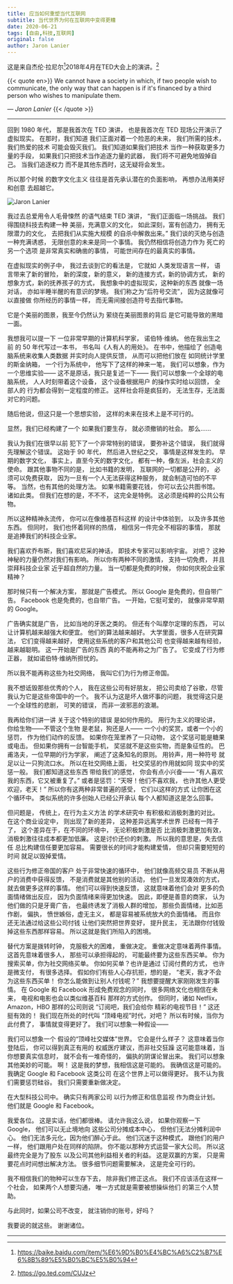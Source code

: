 ```yaml
---
title: 应当如何重塑当代互联网 
subtitle: 当代世界为何在互联网中变得更糟
date: 2020-06-21
tags: [自由,科技,互联网]
original: false
author: Jaron Lanier
---
```


这是来自杰伦·拉尼尔[^1]2018年4月在TED大会上的演讲。[^2]

<!--more-->

{{< quote en>}}
We cannot have a society in which, if two people wish to communicate, the only way that can happen is if it's financed by a third person who wishes to manipulate them.

*— Jaron Lanier*
{{< /quote >}}

---

回到 1980 年代， 那是我首次在 TED 演讲， 也是我首次在 TED 现场公开演示了 虚拟现实。 在那时，我们知道 我们正面对着一个险恶的未来， 我们所需的技术， 我们热爱的技术 可能会毁灭我们。 我们知道如果我们把技术 当作一种获取更多力量的手段， 如果我们只把技术当作追逐力量的武器， 我们将不可避免地毁掉自己。 当我们追逐权力 而不是其他东西时，这无疑将会发生。

所以那个时候 的数字文化主义 往往是首先承认潜在的负面影响， 再想办法用美好和创意 去超越它。

![Jaron Lanier](https://cdn.jsdelivr.net/gh/blleng/images@master/upload/jaron_Lanier.png "Jaron Lanier 在TED大会演讲")

我过去总爱用令人毛骨悚然 的语气结束 TED 演讲， “我们正面临一场挑战。 我们得围绕科技去构建一种 美丽，充满意义的文化， 如此深刻，富有创造力， 拥有无限潜力的文化， 去把我们从实施大规模 的自杀中解救出来。” 我们谈的灭绝与创造一种充满诱惑， 无限创意的未来是同一个事情。 我仍然相信将创造力作为 死亡的另一个选项 是非常真实和确凿的事情， 可能世间存在的最真实的事情。

在虚拟现实的例子中， 我过去谈到它的看法是， 它就如 人类发现语言一样， 语言带来了新的冒险， 新的深度，新的意义， 新的连接方式，新的协调方式， 新的想象方式，新的抚养孩子的方式， 我想象中的虚拟现实，这种新的东西 就像一场对话， 亦如半睡半醒的有意识的梦境。 我们称之为“后符号交流”， 因为这就像可以直接做 你所经历的事情一样， 而无需间接创造符号去指代事物。

它是个美丽的图景，我至今仍然认为 萦绕在美丽图景的背后 是它可能导致的黑暗一面。

我想我可以提一下 一位非常早期的计算机科学家， 诺伯特·维纳。 他在我出生之前 的 50 年代写过一本书， 书名叫《人有人的用处》。 在书中，他描绘了 创造电脑系统来收集人类数据 并实时向人提供反馈， 从而可以把他们放在 如同统计学里的斯金纳箱， 一个行为系统中， 他写下了这样的神来一笔， 我们可以想象，作为一个思维实验—— 这不是原话，我只是复述一下—— 我们可以想象一个全球的电脑系统， 人人时刻带着这个设备， 这个设备根据用户 的操作实时给以回馈， 全部人的 行为都会得到一定程度的修正。 这样社会将是疯狂的， 无法生存，无法面对它的问题。

随后他说，但这只是一个思想实验， 这样的未来在技术上是不可行的。

显然，我们已经构建了一个 如果我们要生存， 就必须撤销的社会。 那么……

我认为我们在很早以前 犯下了一个非常特别的错误， 要弥补这个错误， 我们就得先理解这个错误。 这始于 90 年代， 然后进入世纪之交， 事情是这样发生的。 早期的数字文化， 事实上，直至今天的数字文化， 都有一种，像左派，社会主义的使命。 跟其他事物不同的是， 比如书籍的发明， 互联网的一切都是公开的， 必须可以免费获取， 因为一旦有一个人无法获得这种服务， 就会制造可怕的不平等。 当然，也有其他的处理方法。 如果书籍需要花钱， 你可以去公共图书馆。 诸如此类。 但我们在想的是，不不不， 这完全是特例。 这必须是纯粹的公共公有物。

所以这种精神永流传， 你可以在像维基百科这样 的设计中体验到， 以及许多其他东西。 但同时， 我们也怀着同样的热情， 相信另一件完全不相容的事情， 那就是追捧我们的科技企业家。

我们喜欢乔布斯，我们喜欢尼采的神话， 即技术专家可以影响宇宙。 对吧？ 这种神秘的力量仍然对我们有影响。 所以你有两种不同的激情， 支持一切免费， 并且崇拜科技企业家 近乎超自然的力量。 当一切都是免费的时候， 你如何庆祝企业家精神？

那时候只有一个解决方案， 那就是广告模式。 所以 Google 是免费的，但自带广告。 Facebook 也是免费的，也自带广告。 一开始，它挺可爱的， 就像非常早期的 Google。

广告确实就是广告， 比如当地的牙医之类的。 但还有个叫摩尔定理的东西， 可以让计算机越来越强大和便宜。 他们的算法越来越好。 大学里面，很多人在研究算法， 它们变得越来越好， 使用这些系统的客户和其他公司 也变得越来越有经验，越来越聪明。 这一开始是广告的东西 真的不能再称之为广告了。 它变成了行为修正器， 就如诺伯特·维纳所担忧的。

所以我不能再称这些为社交网络， 我叫它们为行为修正帝国。

我不想诋毁那些优秀的个人， 我在这些公司有好朋友， 把公司卖给了谷歌，尽管 我认为它是这些帝国中的一个。 我不认为这是坏人做坏事的问题， 我觉得这只是一个全球性的悲剧， 可笑的错误， 而非一波邪恶的浪潮。

我再给你们讲一讲 关于这个特别的错误 是如何作用的。 用行为主义的理论讲， 你给生物——不管这个生物 是老鼠，狗还是人—— 一个小的奖赏，或者一个小的惩罚， 作为他们动作的反馈。 如果你在笼里养了一只动物， 这个奖惩可能是糖果或电击。 但如果你拥有一台智能手机， 奖惩就不是这些实物，而是象征性的。 巴甫洛夫，一位早期的行为学家， 阐述了这条知名的原则。 用铃声，用一种符号 就足以让一只狗流口水。 所以在社交网络上面， 社交奖惩的作用就如同 现实中的奖惩一般。 我们都知道这些东西 带给我们的感觉， 你会有点小兴奋—— “有人喜欢我的东西，它又被重复了。” 或者是惩罚：“天呀！他们不喜欢我， 也许其他人更受欢迎，老天！” 所以你有这两种非常普遍的感受， 它们以这样的方式 让你困在这个循环中。 类似系统的许多创始人已经公开承认 每个人都知道这是怎么回事。

但问题是， 传统上，在行为主义方法 的学术研究中 有积极和消极刺激的对比。 在这个商业设定中， 则出现了新的差异， 这种差异远离学术世界 已经有一阵子了， 这个差异在于，在不同的环境中， 无论积极刺激是否 比消极刺激更加有效， 消极刺激往往成本都更加低廉。 这是讨价还价的刺激。 所以我的意思是，失去信任 总比构建信任要更加容易。 需要很长的时间才能构建爱情， 但却只需要短短的时间 就足以毁掉爱情。

这些行为修正帝国的客户 处于非常快速的循环中， 他们就像高频交易员 不断从用户的消费中获得反馈， 不是消费就是其他别的活动， 他们一旦发现凑效的方式， 就去做更多这样的事情。 他们可以得到快速反馈， 这就意味着他们会对 更多的负面情绪做出反应， 因为负面情绪来得更加快速。 因此，即便是善意的商家， 认为他们做的只是牙膏广告， 也最终诱发了消极人群的增加， 那些负面情绪，比如恶作剧， 偏执， 愤世嫉俗，虚无主义， 都是容易被系统放大的负面情绪。 而且你还无法通过给这些公司付钱 让他们突然把世界变好， 提升民主， 无法跟你付钱毁掉这些东西那样容易。 所以这就是我们所陷入的困境。

替代方案是拨转时钟， 克服极大的困难， 重做决定。 重做决定意味着两件事情。 这首先意味着很多人， 那些可以承担得起的， 可能最终要为这些东西买单。 你为搜索买单，你为社交网络买单。 你如何买单？也许是通过 订阅付费的方式， 也许是微支付， 有很多选择。 假如你们有些人心存抗拒，想的是， “老天，我才不会为这些东西买单！ 你怎么能做到让别人付钱呢？” 我想要提醒大家刚刚发生的事情。 在 Google 和 Facebook 形成免费观念的同时， 很多网络文化也相信在未来， 电视和电影也会以类似维基百科 那样的方式创作。 但同时，诸如 Netflix， Amazon，HBO 那样的公司则说 “订阅吧，我们会给你 精彩的电视节目！” 这还挺有效的！ 我们现在所处的时代叫 “顶峰电视”时代，对吧？ 所以有时候，当你为此付费了， 事情就变得更好了。 我们可以想象一种假设——

我们可以想象一个 假设的“顶峰社交媒体”世界。 它会是什么样子？ 这意味着当你登陆后， 你可以得到真正有用的 权威医疗建议，而非社交狂躁 这可能意味着，当你想要真实信息时， 就不会有一堆奇怪的， 偏执的阴谋论冒出来。 我们可以想象其他美妙的可能。 啊！ 这是我的梦想，我相信这是可能的。 我确信这是可能的。 我确定 Google 和 Facebook 这类公司 在这个世界上可以做得更好。 我不认为我们需要惩罚硅谷。 我们只需要重新做决定。

在大型科技公司中。 确实只有两家公司 以行为修正和信息监视 作为商业计划。 他们就是 Google 和 Facebook。

我爱各位。 这是实话，他们都很棒。 请允许我这么说， 如果你观察一下 Google， 他们可以无止境地向 这些公司分摊成本中心， 但他们无法分摊利润中心。 他们无法多元化，因为他们醉心于此。 他们沉迷于这种模式， 跟他们的用户一样， 他们跟用户处在同样的陷阱。 你不能以那种方式运营一家大公司。 所以这最终完全是为了股东 以及公司其他利益相关者的利益。 这是双赢的方案， 只是需要花点时间想出解决方法。 很多细节问题需要解决， 这是完全可行的。

我不相信我们的物种可以生存下去， 除非我们修正这点。 我们不应该活在这样一个社会， 如果两个人想要沟通， 唯一方式就是需要被想操纵他们 的第三个人赞助。

与此同时，如果公司不改变， 就注销你的账号，好吗？

我要说的就这些。 谢谢诸位。

---
[^1]: https://baike.baidu.com/item/%E6%9D%B0%E4%BC%A6%C2%B7%E6%8B%89%E5%B0%BC%E5%B0%94

[^2]: https://go.ted.com/CUJz
